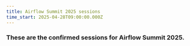 ```yaml
---
title: Airflow Summit 2025 sessions
time_start: 2025-04-28T09:00:00.000Z
---
```


### These are the confirmed sessions for Airflow Summit 2025.

